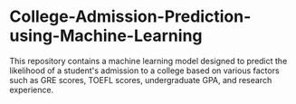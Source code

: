 # College-Admission-Prediction-using-Machine-Learning
This repository contains a machine learning model designed to predict the likelihood of a student's admission to a college based on various factors such as GRE scores, TOEFL scores, undergraduate GPA, and research experience.

